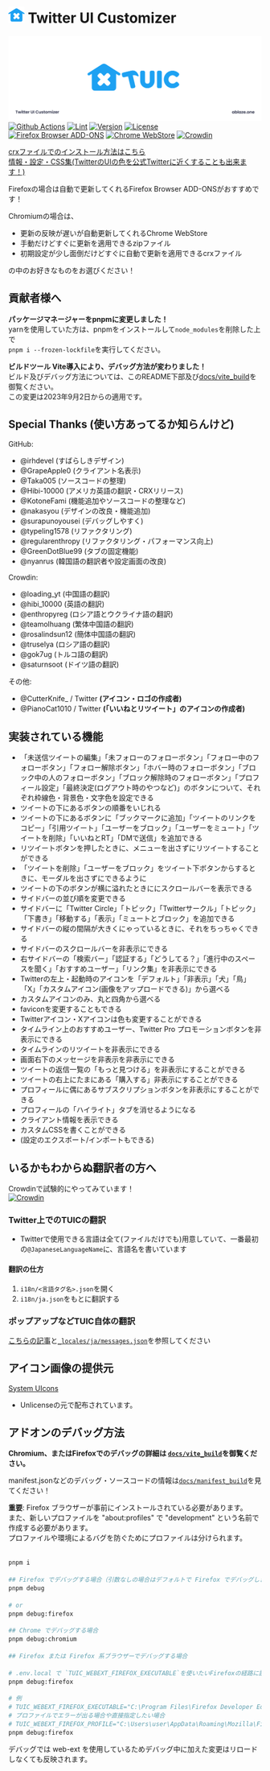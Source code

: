 # <img width="32" height="32" src="./icon/newIcon_TUIC_C_Blue.svg"> Twitter UI Customizer

![ヘッダー](./icon/header.png)
[![Github Actions](https://github.com/kaonasi-biwa/Twitter-UI-Customizer/workflows/Build/badge.svg)](https://github.com/kaonasi-biwa/Twitter-UI-Customizer/actions/workflows/packaging.yml)
[![Lint](https://github.com/kaonasi-biwa/Twitter-UI-Customizer/actions/workflows/lint.yml/badge.svg)](https://github.com/kaonasi-biwa/Twitter-UI-Customizer/actions/workflows/lint.yml)
[![Version](https://img.shields.io/github/v/release/kaonasi-biwa/Twitter-UI-Customizer?label=Version)](https://github.com/kaonasi-biwa/Twitter-UI-Customizer/releases/latest)
[![License](https://img.shields.io/github/license/kaonasi-biwa/Twitter-UI-Customizer?label=License&color=blue)](https://github.com/kaonasi-biwa/Twitter-UI-Customizer/blob/main/LICENSE)  
[![Firefox Browser ADD-ONS](https://blog.mozilla.org/addons/files/2015/11/get-the-addon.png)](https://addons.mozilla.org/ja/firefox/addon/twitter-ui-customizer/)
[![Chrome WebStore](https://storage.googleapis.com/web-dev-uploads/image/WlD8wC6g8khYWPJUsQceQkhXSlv1/UV4C4ybeBTsZt43U4xis.png)](https://chrome.google.com/webstore/detail/twitter-ui-customizer/hpmhdmlhnppmmipefebkhkbpdcjiidmh?hl=ja)
[![Crowdin](https://badges.crowdin.net/badge/light/crowdin-on-dark.png)](https://crowdin.com/project/twiter-ui-customizer)

[crxファイルでのインストール方法はこちら](https://gist.github.com/Hibi-10000/54d283e5e5deabc3c491ce16556b4390)  
[情報・設定・CSS集(TwitterのUIの色を公式Twitterに近くすることも出来ます！)](https://github.com/kaonasi-biwa/TUIC-Information-Prefs-and-CSSs/blob/main/README.md)

Firefoxの場合は自動で更新してくれるFirefox Browser ADD-ONSがおすすめです！

Chromiumの場合は、

-   更新の反映が遅いが自動更新してくれるChrome WebStore
-   手動だけどすぐに更新を適用できるzipファイル
-   初期設定が少し面倒だけどすぐに自動で更新を適用できるcrxファイル

の中のお好きなものをお選びください！

## 貢献者様へ

**パッケージマネージャーをpnpmに変更しました！**  
yarnを使用していた方は、pnpmをインストールして`node_modules`を削除した上で  
`pnpm i --frozen-lockfile`を実行してください。

**ビルドツール Vite導入により、デバッグ方法が変わりました！**  
ビルド及びデバッグ方法については、このREADME下部及び[docs/vite_build](./docs/vite_build.md)を御覧ください。  
この変更は2023年9月2日からの適用です。

## Special Thanks (使い方あってるか知らんけど)

GitHub:

-   @irhdevel (すばらしきデザイン)
-   @GrapeApple0 (クライアント名表示)
-   @Taka005 (ソースコードの整理)
-   @Hibi-10000 (アメリカ英語の翻訳・CRXリリース)
-   @KotoneFami (機能追加やソースコードの整理など)
-   @nakasyou (デザインの改良・機能追加)
-   @surapunoyousei (デバッグしやすく)
-   @typeling1578 (リファクタリング)
-   @regularenthropy (リファクタリング・パフォーマンス向上)
-   @GreenDotBlue99 (タブの固定機能)
-   @nyanrus (韓国語の翻訳者や設定画面の改良)

Crowdin:

-   @loading_yt (中国語の翻訳)
-   @hibi_10000 (英語の翻訳)
-   @enthropyreg (ロシア語とウクライナ語の翻訳)
-   @teamolhuang (繁体中国語の翻訳)
-   @rosalindsun12 (簡体中国語の翻訳)
-   @truselya (ロシア語の翻訳)
-   @gok7ug (トルコ語の翻訳)
-   @saturnsoot (ドイツ語の翻訳)

その他:

-   @CutterKnife\_ / Twitter **(アイコン・ロゴの作成者)**
-   @PianoCat1010 / Twitter **(「いいねとリツイート」のアイコンの作成者)**

## 実装されている機能

-   「未送信ツイートの編集」「未フォローのフォローボタン」「フォロー中のフォローボタン」「フォロー解除ボタン」「ホバー時のフォローボタン」「ブロック中の人のフォローボタン」「ブロック解除時のフォローボタン」「プロフィール設定」「最終決定(ログアウト時のやつなど)」のボタンについて、それぞれ枠線色・背景色・文字色を設定できる
-   ツイートの下にあるボタンの順番をいじれる
-   ツイートの下にあるボタンに「ブックマークに追加」「ツイートのリンクをコピー」「引用ツイート」「ユーザーをブロック」「ユーザーをミュート」「ツイートを削除」「いいねとRT」「DMで送信」を追加できる
-   リツイートボタンを押したときに、メニューを出さずにリツイートすることができる
-   「ツイートを削除」「ユーザーをブロック」をツイート下ボタンからするときに、モーダルを出さずにできるように
-   ツイートの下のボタンが横に溢れたときににスクロールバーを表示できる
-   サイドバーの並び順を変更できる
-   サイドバーに「Twitter Circle」「トピック」「Twitterサークル」「トピック」「下書き」「移動する」「表示」「ミュートとブロック」を追加できる
-   サイドバーの縦の間隔が大きくにゃっているときに、それをちっちゃくできる
-   サイドバーのスクロールバーを非表示にできる
-   右サイドバーの「検索バー」「認証する」「どうしてる？」「進行中のスペースを聞く」「おすすめユーザー」「リンク集」を非表示にできる
-   Twitterの左上・起動時のアイコンを「デフォルト」「非表示」「犬」「鳥」「X」「カスタムアイコン(画像をアップロードできる)」から選べる
-   カスタムアイコンのみ、丸と四角から選べる
-   faviconを変更することもできる
-   Twitterアイコン・Xアイコンは色も変更することができる
-   タイムライン上のおすすめユーザー、Twitter Pro プロモーションボタンを非表示にできる
-   タイムラインのリツイートを非表示にできる
-   画面右下のメッセージを非表示を非表示にできる
-   ツイートの返信一覧の「もっと見つける」を非表示にすることができる
-   ツイートの右上にたまにある「購入する」非表示にすることができる
-   プロフィールに偶にあるサブスクリプションボタンを非表示にすることができる
-   プロフィールの「ハイライト」タブを消せるようになる
-   クライアント情報を表示できる
-   カスタムCSSを書くことができる
-   (設定のエクスポート/インポートもできる)

## いるかもわからぬ翻訳者の方へ

Crowdinで試験的にやってみています！  
[![Crowdin](https://badges.crowdin.net/badge/light/crowdin-on-dark.png)](https://crowdin.com/project/twiter-ui-customizer)

### Twitter上でのTUICの翻訳

-   Twitterで使用できる言語は全て(ファイルだけでも)用意していて、一番最初の`@JapaneseLanguageName`に、言語名を書いています

#### 翻訳の仕方

1. `i18n/<言語タグ名>.json`を開く
2. `i18n/ja.json`をもとに翻訳する

### ポップアップなどTUIC自体の翻訳

[こちらの記事](https://developer.mozilla.org/ja/docs/Mozilla/Add-ons/WebExtensions/Internationalization)と[`_locales/ja/messages.json`](./_locales/ja/messages.json)を参照してください

## アイコン画像の提供元

[System UIcons](https://www.systemuicons.com/)

-   Unlicenseの元で配布されています。

## アドオンのデバッグ方法

**Chromium、またはFirefoxでのデバッグの詳細は [`docs/vite_build`](./docs/vite_build.md)を御覧ください。**

manifest.jsonなどのデバッグ・ソースコードの情報は[`docs/manifest_build`](./docs/manifest_build.md)を見てください！

**重要**: Firefox ブラウザーが事前にインストールされている必要があります。  
また、新しいプロファイルを "about:profiles" で "development" という名前で作成する必要があります。  
プロファイルや環境によるバグを防ぐためにプロファイルは分けられます。

```bash

pnpm i

## Firefox でデバッグする場合（引数なしの場合はデフォルトで Firefox でデバッグします）
pnpm debug

# or
pnpm debug:firefox

## Chrome でデバッグする場合
pnpm debug:chromium

## Firefox または Firefox 系ブラウザーでデバッグする場合

# .env.local で `TUIC_WEBEXT_FIREFOX_EXECUTABLE`を使いたいFirefoxの経路に設定した後に
pnpm debug:firefox

# 例
# TUIC_WEBEXT_FIREFOX_EXECUTABLE="C:\Program Files\Firefox Developer Edition\firefox.exe"
# プロファイルでエラーが出る場合や直接指定したい場合
# TUIC_WEBEXT_FIREFOX_PROFILE="C:\Users\user\AppData\Roaming\Mozilla\Firefox\Profiles\h6jvvuqd.dev_tuic"
pnpm debug:firefox

```

デバッグでは web-ext を使用しているためデバッグ中に加えた変更はリロードしなくても反映されます。
